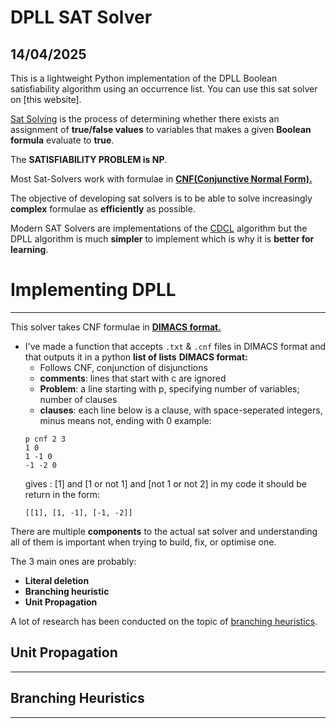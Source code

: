 # DPLL SAT Solver
14/04/2025
---
This is a lightweight Python implementation of the DPLL Boolean satisfiability algorithm using an occurrence list. You can use this sat solver on [this website].

[Sat Solving](https://en.wikipedia.org/wiki/SAT_solver)  is the process of determining whether there exists an assignment of **true/false values** to variables that makes a given **Boolean formula** evaluate to **true**.

The **SATISFIABILITY PROBLEM is NP**.

Most Sat-Solvers work with formulae in [**CNF(Conjunctive Normal Form).**](https://en.wikipedia.org/wiki/Conjunctive_normal_form)

The objective of developing sat solvers is to be able to solve increasingly **complex** formulae as **efficiently** as possible. 

Modern SAT Solvers are implementations of the [CDCL](https://en.wikipedia.org/wiki/Conflict-driven_clause_learning) algorithm but the DPLL algorithm is much **simpler** to implement which is why it is **better for learning**.

# Implementing DPLL
---
This solver takes CNF formulae in [**DIMACS format.**](https://jix.github.io/varisat/manual/0.2.0/formats/dimacs.html#:~:text=The%20DIMACS%20CNF%20format%20is,a%20negation%20of%20a%20variable.)
- I've made a function that accepts `.txt` & `.cnf` files in DIMACS format and that outputs it in a python **list of lists** 
	**DIMACS format:**
	- Follows CNF, conjunction of disjunctions
	- **comments**: lines that start with c are ignored
	- **Problem**: a line starting with p, specifying number of variables; number of clauses
	- **clauses**: each line below is a clause, with space-seperated integers, minus means not, ending with 0
	example:
	```
	p cnf 2 3
	1 0
	1 -1 0
	-1 -2 0
	```
	gives : [1] and [1 or not 1] and [not 1 or not 2]
	in my code it should be return in the form:
	```
	[[1], [1, -1], [-1, -2]]
	```

There are multiple **components** to the actual sat solver and understanding all of them is important when trying to build, fix, or optimise one.

The 3 main ones are probably:
- **Literal deletion**
- **Branching heuristic**
- **Unit Propagation**

A lot of research has been conducted on the topic of [branching heuristics](https://en.wikipedia.org/wiki/Boolean_satisfiability_algorithm_heuristics).

## Unit Propagation
---

## Branching Heuristics
---
